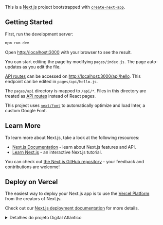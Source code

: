This is a [Next.js](https://nextjs.org/) project bootstrapped with [`create-next-app`](https://github.com/vercel/next.js/tree/canary/packages/create-next-app).

## Getting Started

First, run the development server:

```bash
npm run dev
```

Open [http://localhost:3000](http://localhost:3000) with your browser to see the result.

You can start editing the page by modifying `pages/index.js`. The page auto-updates as you edit the file.

[API routes](https://nextjs.org/docs/api-routes/introduction) can be accessed on [http://localhost:3000/api/hello](http://localhost:3000/api/hello). This endpoint can be edited in `pages/api/hello.js`.

The `pages/api` directory is mapped to `/api/*`. Files in this directory are treated as [API routes](https://nextjs.org/docs/api-routes/introduction) instead of React pages.

This project uses [`next/font`](https://nextjs.org/docs/basic-features/font-optimization) to automatically optimize and load Inter, a custom Google Font.

## Learn More

To learn more about Next.js, take a look at the following resources:

- [Next.js Documentation](https://nextjs.org/docs) - learn about Next.js features and API.
- [Learn Next.js](https://nextjs.org/learn) - an interactive Next.js tutorial.

You can check out [the Next.js GitHub repository](https://github.com/vercel/next.js/) - your feedback and contributions are welcome!

## Deploy on Vercel

The easiest way to deploy your Next.js app is to use the [Vercel Platform](https://vercel.com/new?utm_medium=default-template&filter=next.js&utm_source=create-next-app&utm_campaign=create-next-app-readme) from the creators of Next.js.

Check out our [Next.js deployment documentation](https://nextjs.org/docs/deployment) for more details.


<details>
<summary> Detalhes do projeto Digital Atlântico</summary>

<br />
E-mail para envio de comunicações via site:

<br />

[GoogleAds: crédito de 200€](https://ads.google.com/aw/campaigns/new/express?ocid=1447753101&cmpnInfo=%7B%228%22%3A%226adbb041-ce54-4a58-a1ae-ac1b11c5263d%22%7D&subid=pt-pt-ha-aw-sk-c-bau%21o3~CjwKCAjwsKqoBhBPEiwALrrqiPBzq95y8d4dVa74NFRukxc6PWtNMUbcjJYF98mGd2xA26qc6vEBmxoC8MgQAvD_BwE~118219641267~kwd-94527731~11853311513~598732151983&step=curl&cbdbId=-1964868719182414416&mode=signup&euid=991401752&__u=7858447448&uscid=1447753101&__c=7600187749&authuser=0&sourceid=emp)

Gmail criado para e receber enviar comunicações via site e diretamente:

digitalatlantico.pt@gmail.com -> %rt6k5TBe@7%$e

</details>
